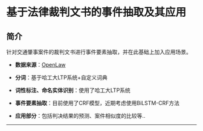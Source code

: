 # 基于法律裁判文书的事件抽取及其应用

## 简介
针对交通肇事案件的裁判文书进行事件要素抽取，并在此基础上加入应用场景。

* **数据来源**：[OpenLaw](http://openlaw.cn)


* **分词**：基于哈工大LTP系统+自定义词典


* **词性标注、命名实体识别**：使用了哈工大LTP系统


* **事件要素抽取**：目前使用了CRF模型，近期考虑使用BiLSTM-CRF方法


* **应用部分**：包括判决结果的预测、案件相似度的比较等..



-------


